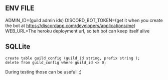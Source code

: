 ## ENV FILE

ADMIN_ID=(guild admin ids)
DISCORD_BOT_TOKEN=(get it when you create the bot at https://discordapp.com/developers/applications/me)
WEB_URL=The heroku deployment url, so teh bot can keep itself alive

## SQLLite

```
create table guild_config (guild_id string, prefix string );
delete from guild_config where guild_id <> 0;
```

During testing those can be usefull ;)
